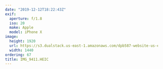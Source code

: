 ```yaml
---
date: "2019-12-12T18:22:43Z"
exif:
  aperture: f/1.8
  iso: 20
  make: Apple
  model: iPhone X
image:
  height: 1920
  url: https://s3.dualstack.us-east-1.amazonaws.com/dpb587-website-us-east-1/asset/gallery/2019-south-america/373dcd21-b484-5f84-eb42-380774e3d4d0~1920.jpg
  width: 1440
ordering: 67
title: IMG_9411.HEIC
---
```

